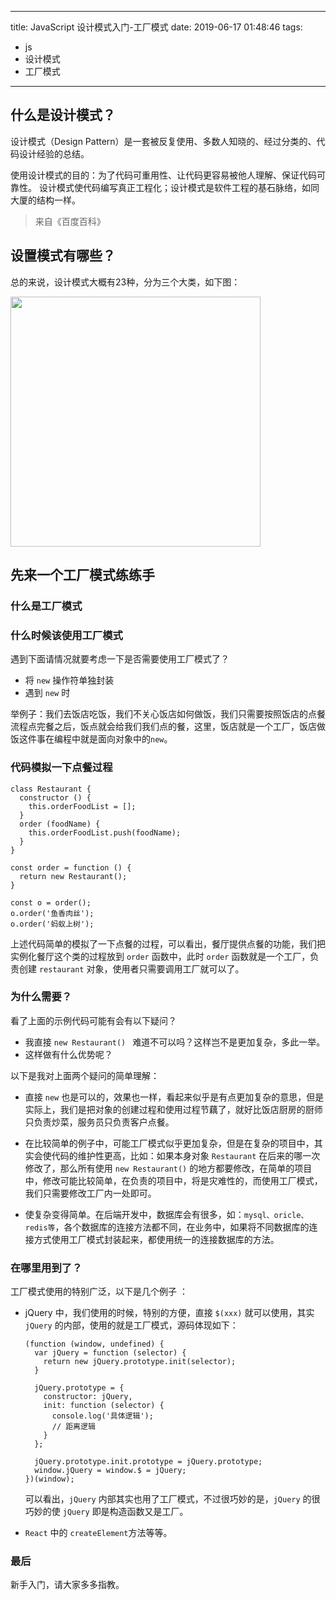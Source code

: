 
---
title: JavaScript 设计模式入门-工厂模式
date: 2019-06-17 01:48:46
tags:
- js
- 设计模式
- 工厂模式
---

## 什么是设计模式？

设计模式（Design Pattern）是一套被反复使用、多数人知晓的、经过分类的、代码设计经验的总结。

使用设计模式的目的：为了代码可重用性、让代码更容易被他人理解、保证代码可靠性。 设计模式使代码编写真正工程化；设计模式是软件工程的基石脉络，如同大厦的结构一样。

> 来自《百度百科》

## 设置模式有哪些？

总的来说，设计模式大概有23种，分为三个大类，如下图：

<img src="/images/shejimoshi.jpeg" width="400">

## 先来一个工厂模式练练手

### 什么是工厂模式



### 什么时候该使用工厂模式

遇到下面请情况就要考虑一下是否需要使用工厂模式了？

- 将 `new` 操作符单独封装
- 遇到 `new` 时

举例子：我们去饭店吃饭，我们不关心饭店如何做饭，我们只需要按照饭店的点餐流程点完餐之后，饭点就会给我们我们点的餐，这里，饭店就是一个工厂，饭店做饭这件事在编程中就是面向对象中的`new`。

### 代码模拟一下点餐过程

```
class Restaurant {
  constructor () {
    this.orderFoodList = [];
  }
  order (foodName) {
    this.orderFoodList.push(foodName);
  }
}

const order = function () {
  return new Restaurant();
}

const o = order();
o.order('鱼香肉丝');
o.order('蚂蚁上树');
```

上述代码简单的模拟了一下点餐的过程，可以看出，餐厅提供点餐的功能，我们把实例化餐厅这个类的过程放到 `order` 函数中，此时 `order` 函数就是一个工厂，负责创建 `restaurant` 对象，使用者只需要调用工厂就可以了。



### 为什么需要？

看了上面的示例代码可能有会有以下疑问？

- 我直接 `new Restaurant() ` 难道不可以吗？这样岂不是更加复杂，多此一举。
- 这样做有什么优势呢？

以下是我对上面两个疑问的简单理解：

- 直接 `new` 也是可以的，效果也一样，看起来似乎是有点更加复杂的意思，但是实际上，我们是把对象的创建过程和使用过程节藕了，就好比饭店厨房的厨师只负责炒菜，服务员只负责客户点餐。

- 在比较简单的例子中，可能工厂模式似乎更加复杂，但是在复杂的项目中，其实会使代码的维护性更高，比如：如果本身对象 `Restaurant` 在后来的哪一次修改了，那么所有使用 `new Restaurant()` 的地方都要修改，在简单的项目中，修改可能比较简单，在负责的项目中，将是灾难性的，而使用工厂模式，我们只需要修改工厂内一处即可。
- 使复杂变得简单。在后端开发中，数据库会有很多，如：`mysql、oricle、redis等`，各个数据库的连接方法都不同，在业务中，如果将不同数据库的连接方式使用工厂模式封装起来，都使用统一的连接数据库的方法。

### 在哪里用到了？

工厂模式使用的特别广泛，以下是几个例子 ：

- jQuery 中，我们使用的时候，特别的方便，直接 `$(xxx)` 就可以使用，其实 `jQuery` 的内部，使用的就是工厂模式，源码体现如下：

  ```
  (function (window, undefined) {
    var jQuery = function (selector) {
      return new jQuery.prototype.init(selector);
    }
  
    jQuery.prototype = {
      constructor: jQuery,
      init: function (selector) {
        console.log('具体逻辑');
        // 距离逻辑
      }
    };
  
    jQuery.prototype.init.prototype = jQuery.prototype;
    window.jQuery = window.$ = jQuery;
  })(window);
  ```

  可以看出，`jQuery` 内部其实也用了工厂模式，不过很巧妙的是，`jQuery` 的很巧妙的使 `jQuery` 即是构造函数又是工厂。

- `React` 中的 `createElement`方法等等。

### 最后

新手入门，请大家多多指教。